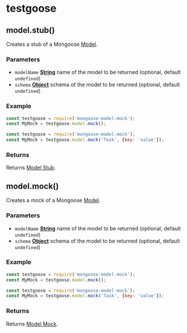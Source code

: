 # testgoose
## model.stub()
Creates a stub of a Mongoose [Model](http://mongoosejs.com/docs/api.html#model-js).

### Parameters
- `modelName` **[String](https://developer.mozilla.org/en-US/docs/Web/JavaScript/Reference/Global_Objects/String)** name of the model to be returned (optional, default `undefined`)
- `schema` **[Object](https://developer.mozilla.org/en-US/docs/Web/JavaScript/Reference/Global_Objects/Object)** schema of the model to be returned (optional, default `undefined`)

### Example
```javascript
const testgoose = require('mongoose-model-mock');
const MyMock = testgoose.model.mock();
```
```javascript
const testgoose = require('mongoose-model-mock');
const MyMock = testgoose.model.mock('Task', {key: 'value'});
```

### Returns
Returns [Model Stub](/docs/model-stub.md).


## model.mock()
Creates a mock of a Mongoose [Model](http://mongoosejs.com/docs/api.html#model-js).

### Parameters
- `modelName` **[String](https://developer.mozilla.org/en-US/docs/Web/JavaScript/Reference/Global_Objects/String)** name of the model to be returned (optional, default `undefined`)
- `schema` **[Object](https://developer.mozilla.org/en-US/docs/Web/JavaScript/Reference/Global_Objects/Object)** schema of the model to be returned (optional, default `undefined`)

### Example
```javascript
const testgoose = require('mongoose-model-mock');
const MyMock = testgoose.model.mock();
```
```javascript
const testgoose = require('mongoose-model-mock');
const MyMock = testgoose.model.mock('Task', {key: 'value'});
```

### Returns
Returns [Model Mock](/docs/model-mock.md).
